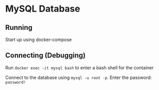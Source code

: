 # MySQL Database
## Running
Start up using docker-compose

## Connecting (Debugging)
Run `docker exec -it mysql bash` to enter a bash shell for the container

Connect to the database using `mysql -u root -p`. Enter the password: `password!`